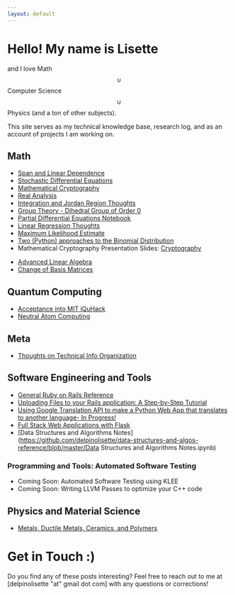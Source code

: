```yaml
---
layout: default
---
```

<script type="text/javascript"
  src="https://cdnjs.cloudflare.com/ajax/libs/mathjax/2.7.3/MathJax.js?config=TeX-AMS-MML_HTMLorMML">
</script>
# Hello! My name is Lisette 
and I love Math $$\cup$$ Computer Science $$\cup$$ Physics (and a ton of other subjects).

<!-- I am currently working on my Master of Science in Computer Science from Georgia Tech while working full-time as a research associate and analytics manager for a research and consulting firm. In 2021, I graduated UPenn in with a degree in Math, where I did independent reading and research on Mathematical Cryptography. -->

This site serves as my technical knowledge base, research log, and as an account of projects I am working on. 
<!-- This blog serves as the account of my personal explorations into theory and problems from Math and Computer Science. I also write about the tools of the trade - programming languages, frameworks, and tools I find interesting or use frequently. -->

## Math
- [Span and Linear Dependence](/math/linear-algebra/span-and-linear-independence.html)
- [Stochastic Differential Equations](https://github.com/delpinolisette/stochastic-differential-equations)
- [Mathematical Cryptography](/mathematical_crypto.html)
- [Real Analysis](math/real-analysis/uniform-convergence.html)
- [Integration and Jordan Region Thoughts](_posts\2021-03-14-integration.html)
- [Group Theory - Dihedral Group of Order 0](_posts\2022-10-12-grouptheory0.md)
- [Partial Differential Equations Notebook](https://github.com/delpinolisette/partial-differential-equations/blob/master/01%20Heat%20Eq.ipynb)
- [Linear Regression Thoughts](/linear_regression.html)
- [Maximum Likelihood Estimate](/MLE.html)
- [Two (Python) approaches to the Binomial Distribution](/binom_dist.html)
- Mathematical Cryptography Presentation Slides: [Cryptography](https://drive.google.com/file/d/1MdGkOsmxy2CyUJRVHIdzjVyykqI3To42/view?fbclid=IwAR3VM03FceUloxVeDge2JDqKOYtu4hkWEx-uqhDgS_nINv2S9eHKC78kZdU)

<!-- ### Math: Linear Algebra -->
- [Advanced Linear Algebra](/line_alg.html)
- [Change of Basis Matrices](/math/linear-algebra/change-of-basis.html)
<!-- - [Span and Linear Dependence](/math/linear-algebra/span-and-linear-independence.html) -->

## Quantum Computing

- [Acceptance into MIT iQuHack]()
- [Neutral Atom Computing]()

## Meta
- [Thoughts on Technical Info Organization](/organization.html)

## Software Engineering and Tools
- [General Ruby on Rails Reference](/ruby.html)
- [Uploading Files to your Rails application: A Step-by-Step Tutorial](/rails_active_store_file_upload.html)
- [Using Google Translation API to make a Python Web App that translates to another language- In Progress!](/flask_py_translate_api.html)
- [Full Stack Web Applications with Flask](/flask_start.html)
- [Data Structures and Algorithms Notes](https://github.com/delpinolisette/data-structures-and-algos-reference/blob/master/Data Structures and Algorithms Notes.ipynb)

### Programming and Tools: Automated Software Testing

- Coming Soon: Automated Software Testing using KLEE
- Coming Soon: Writing LLVM Passes to optimize your C++ code

<!-- ## Posts
 <ul>
  {% for post in site.posts %}
    <li>
      <a href="{{ post.url }}">{{ post.title }}</a>
      <br>
    </li>
  {% endfor %}
</ul> -->

<!-- - [My Journal](journal.md),  -->
<!-- - [My Reading Log](reading.md) -->


## Physics and Material Science

- [Metals, Ductile Metals, Ceramics, and Polymers](physics\materials\materials_engineering_notes.html)

# Get in Touch :)
Do you find any of these posts interesting? Feel free to reach out to me at [delpinolisette "at" gmail dot com] with any questions or corrections!






